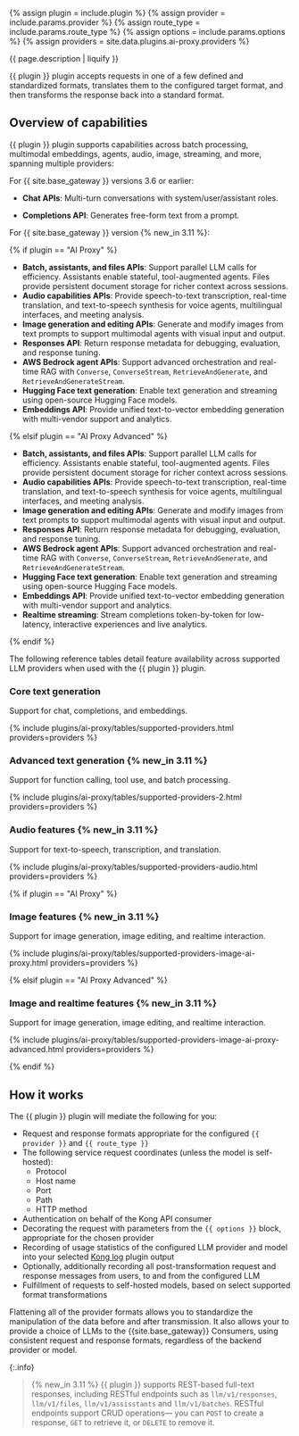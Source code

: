 {% assign plugin = include.plugin %}
{% assign provider = include.params.provider %}
{% assign route_type = include.params.route_type %}
{% assign options = include.params.options %}
{% assign providers = site.data.plugins.ai-proxy.providers %}

{{ page.description | liquify }}

{{ plugin }} plugin accepts requests in one of a few defined and standardized formats, translates them to the configured target format, and then transforms the response back into a standard format.

## Overview of capabilities

{{ plugin }} plugin supports capabilities across batch processing, multimodal embeddings, agents, audio, image, streaming, and more, spanning multiple providers:

For {{ site.base_gateway }} versions 3.6 or earlier:

* **Chat APIs**: Multi-turn conversations with system/user/assistant roles.

* **Completions API**: Generates free-form text from a prompt.

For {{ site.base_gateway }} version {% new_in 3.11 %}:

{% if plugin == "AI Proxy" %}

* **Batch, assistants, and files APIs**: Support parallel LLM calls for efficiency. Assistants enable stateful, tool-augmented agents. Files provide persistent document storage for richer context across sessions.
* **Audio capabilities APIs**: Provide speech-to-text transcription, real-time translation, and text-to-speech synthesis for voice agents, multilingual interfaces, and meeting analysis.
* **Image generation and editing APIs**: Generate and modify images from text prompts to support multimodal agents with visual input and output.
* **Responses API**: Return response metadata for debugging, evaluation, and response tuning.
* **AWS Bedrock agent APIs**: Support advanced orchestration and real-time RAG with `Converse`, `ConverseStream`, `RetrieveAndGenerate`, and `RetrieveAndGenerateStream`.
* **Hugging Face text generation**: Enable text generation and streaming using open-source Hugging Face models.
* **Embeddings API**: Provide unified text-to-vector embedding generation with multi-vendor support and analytics.

{% elsif plugin == "AI Proxy Advanced" %}

* **Batch, assistants, and files APIs**: Support parallel LLM calls for efficiency. Assistants enable stateful, tool-augmented agents. Files provide persistent document storage for richer context across sessions.
* **Audio capabilities APIs**: Provide speech-to-text transcription, real-time translation, and text-to-speech synthesis for voice agents, multilingual interfaces, and meeting analysis.
* **Image generation and editing APIs**: Generate and modify images from text prompts to support multimodal agents with visual input and output.
* **Responses API**: Return response metadata for debugging, evaluation, and response tuning.
* **AWS Bedrock agent APIs**: Support advanced orchestration and real-time RAG with `Converse`, `ConverseStream`, `RetrieveAndGenerate`, and `RetrieveAndGenerateStream`.
* **Hugging Face text generation**: Enable text generation and streaming using open-source Hugging Face models.
* **Embeddings API**: Provide unified text-to-vector embedding generation with multi-vendor support and analytics.
* **Realtime streaming**: Stream completions token-by-token for low-latency, interactive experiences and live analytics.

{% endif %}

The following reference tables detail feature availability across supported LLM providers when used with the {{ plugin }} plugin.

### Core text generation

Support for chat, completions, and embeddings.

{% include plugins/ai-proxy/tables/supported-providers.html providers=providers %}

### Advanced text generation {% new_in 3.11 %}

Support for function calling, tool use, and batch processing.

{% include plugins/ai-proxy/tables/supported-providers-2.html providers=providers %}

### Audio features {% new_in 3.11 %}

Support for text-to-speech, transcription, and translation.

{% include plugins/ai-proxy/tables/supported-providers-audio.html providers=providers %}

{% if plugin == "AI Proxy" %}

### Image features {% new_in 3.11 %}

Support for image generation, image editing, and realtime interaction.

{% include plugins/ai-proxy/tables/supported-providers-image-ai-proxy.html providers=providers %}

{% elsif plugin == "AI Proxy Advanced" %}

### Image and realtime features {% new_in 3.11 %}

Support for image generation, image editing, and realtime interaction.

{% include plugins/ai-proxy/tables/supported-providers-image-ai-proxy-advanced.html providers=providers %}

{% endif %}


## How it works

The {{ plugin }} plugin will mediate the following for you:

* Request and response formats appropriate for the configured `{{ provider }}` and `{{ route_type }}`
* The following service request coordinates (unless the model is self-hosted):
  * Protocol
  * Host name
  * Port
  * Path
  * HTTP method
* Authentication on behalf of the Kong API consumer
* Decorating the request with parameters from the `{{ options }}` block, appropriate for the chosen provider
* Recording of usage statistics of the configured LLM provider and model into your selected [Kong log](/plugins/?category=logging) plugin output
* Optionally, additionally recording all post-transformation request and response messages from users, to and from the configured LLM
* Fulfillment of requests to self-hosted models, based on select supported format transformations

Flattening all of the provider formats allows you to standardize the manipulation of the data before and after transmission. It also allows your to provide a choice of LLMs to the {{site.base_gateway}} Consumers, using consistent request and response formats, regardless of the backend provider or model.

{:.info}
> {% new_in 3.11 %} {{ plugin }} supports REST-based full-text responses, including RESTful endpoints such as `llm/v1/responses`, `llm/v1/files`, `llm/v1/assisstants` and `llm/v1/batches`. RESTful endpoints support CRUD operations— you can `POST` to create a response, `GET` to retrieve it, or `DELETE` to remove it.

